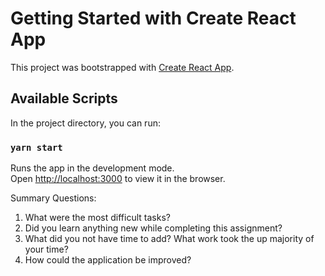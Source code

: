 # Getting Started with Create React App

This project was bootstrapped with [Create React App](https://github.com/facebook/create-react-app).

## Available Scripts

In the project directory, you can run:

### `yarn start`

Runs the app in the development mode.\
Open [http://localhost:3000](http://localhost:3000) to view it in the browser.

Summary Questions:

1. What were the most difficult tasks?
2. Did you learn anything new while completing this assignment?
3. What did you not have time to add? What work took the up majority of your time?
4. How could the application be improved?
